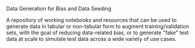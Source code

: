 Data Generation for Bias and Data Seeding


A repository of working notebooks and resources that can be used to generate data in tabular or non-tabular form to augment training/validation sets, with the goal of reducing data-related bias, or to generate "fake" test data at scale to simulate test data across a wide variety of use cases.

